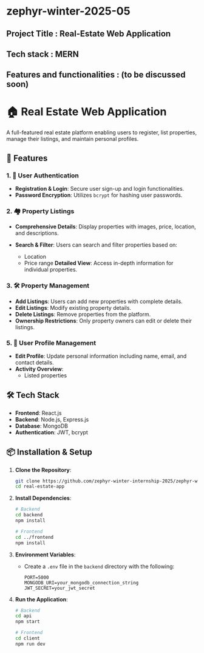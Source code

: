 # zephyr-winter-2025-05

## Project Title : Real-Estate Web Application
## Tech stack : MERN

## Features and functionalities : (to be discussed soon)
# 🏠 Real Estate Web Application

A full-featured real estate platform enabling users to register, list properties, manage their listings,  and maintain personal profiles.

## 🚀 Features

### 1. 🔐 User Authentication

* **Registration & Login**: Secure user sign-up and login functionalities.
* **Password Encryption**: Utilizes `bcrypt` for hashing user passwords.

### 2. 🏘️ Property Listings

* **Comprehensive Details**: Display properties with images, price, location, and descriptions.
* **Search & Filter**: Users can search and filter properties based on:

  * Location
  * Price range
 **Detailed View**: Access in-depth information for individual properties.

### 3. 🛠️ Property Management

* **Add Listings**: Users can add new properties with complete details.
* **Edit Listings**: Modify existing property details.
* **Delete Listings**: Remove properties from the platform.
* **Ownership Restrictions**: Only property owners can edit or delete their listings.

### 5. 👤 User Profile Management

* **Edit Profile**: Update personal information including name, email, and contact details.
* **Activity Overview**:
  * Listed properties

## 🛠️ Tech Stack

* **Frontend**: React.js
* **Backend**: Node.js, Express.js
* **Database**: MongoDB
* **Authentication**: JWT, bcrypt

## 📦 Installation & Setup

1. **Clone the Repository**:

   ```bash
   git clone https://github.com/zephyr-winter-internship-2025/zephyr-winter-2025-05.git
   cd real-estate-app
   ```

2. **Install Dependencies**:

   ```bash
   # Backend
   cd backend
   npm install

   # Frontend
   cd ../frontend
   npm install
   ```

3. **Environment Variables**:

   * Create a `.env` file in the `backend` directory with the following:

     ```env
     PORT=5000
     MONGODB_URI=your_mongodb_connection_string
     JWT_SECRET=your_jwt_secret
     ```

4. **Run the Application**:

   ```bash
   # Backend
   cd api
   npm start

   # Frontend
   cd client
   npm run dev
   ```

